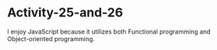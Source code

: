 # Activity-25-and-26

I enjoy JavaScript because it utilizes both Functional programming and Object-oriented programming.
